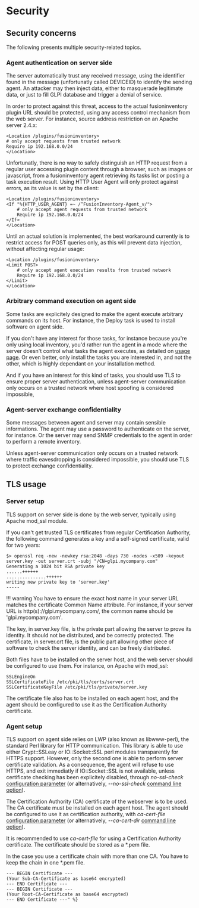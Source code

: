 # Security

## Security concerns

The following presents multiple security-related topics.

### Agent authentication on server side

The server automatically trust any received message, using the identifier found
in the message (unfortunatly called DEVICEID) to identify the sending agent. An
attacker may then inject data, either to masquerade legitimate data, or just to
fill GLPI database and trigger a denial of service.

In order to protect against this threat, access to the actual fusioninventory
plugin URL should be protected, using any access control mechanism from the web
server. For instance, source address restriction on an Apache server 2.4.x:

``` apacheconf
<Location /plugins/fusioninventory>
# only accept requests from trusted network
Require ip 192.168.0.0/24
</Location>
```

Unfortunatly, there is no way to safely distinguish an HTTP request from a
regular user accessing plugin content through a browser, such as images or
javascript, from a fusioninventory agent retrieving its tasks list or posting a
task execution result. Using HTTP User Agent will only protect against errors,
as its value is set by the client:

``` apacheconf
<Location /plugins/fusioninventory>
<If "%{HTTP_USER_AGENT} =~ /^FusionInventory-Agent_v/">
    # only accept agent requests from trusted network
    Require ip 192.168.0.0/24
</If>
</Location>
```

Until an actual solution is implemented, the best workaround currently
is to restrict access for POST queries only, as this will prevent
data injection, without affecting regular usage:

``` apacheconf
<Location /plugins/fusioninventory>
<Limit POST>
    # only accept agent execution results from trusted network
    Require ip 192.168.0.0/24
</Limit>
</Location>
```

### Arbitrary command execution on agent side

Some tasks are explicitely designed to make the agent execute arbitrary
commands on its host. For instance, the Deploy task is used to install
software on agent side.

If you don't have any interest for those tasks, for instance because you're
only using local inventory, you'd rather run the agent in a mode where the
server doesn't control what tasks the agent executes, as detailed on [usage
page](agent/usage). Or even better, only install the tasks you are interested
in, and not the other, which is highly dependant on your installation method.

And if you have an interest for this kind of tasks, you should use TLS to
ensure proper server authentication, unless agent-server communication only
occurs on a trusted network where host spoofing is considered impossible,

### Agent-server exchange confidentiality

Some messages between agent and server may contain sensible informations. The
agent may use a password to authenticate on the server, for instance. Or the
server may send SNMP credentials to the agent in order to perform a remote inventory.

Unless agent-server communication only occurs on a trusted network where traffic eavesdropping
is considered impossible, you should use TLS to protect exchange
confidentiality.

## TLS usage

### Server setup

TLS support on server side is done by the web server, typically using Apache
mod_ssl module.

If you can't get trusted TLS certificates from regular Certification Authority,
the following command generates a key and a self-signed certificate, valid for
two years:

``` shell
$> openssl req -new -newkey rsa:2048 -days 730 -nodes -x509 -keyout server.key -out server.crt -subj "/CN=glpi.mycompany.com"
Generating a 1024 bit RSA private key
......++++++
...............++++++
writing new private key to 'server.key'
-----
```

!!! warning
    You have to ensure the exact host name in your server URL matches the certificate Common Name attribute. For instance, if your server URL is http(s)://glpi.mycompany.com/, the common name should be 'glpi.mycompany.com'.


The key, in server.key file, is the private part allowing the server to prove
its identity. It should not be distributed, and be correctly protected. The
certificate, in server.crt file, is the public part allowing other piece of
software to check the server identity, and can be freely distributed.

Both files have to be installed on the server host, and the web server should
be configured to use them. For instance, on Apache with mod_ssl:

``` apacheconf
SSLEngineOn
SSLCertificateFile /etc/pki/tls/certs/server.crt
SSLCertificateKeyFile /etc/pki/tls/private/server.key
```

The certificate file also has to be installed on each agent host, and the agent
should be configured to use it as the Certification Authority certificate.

### Agent setup

TLS support on agent side relies on LWP (also known as libwww-perl), the
standard Perl library for HTTP communication. This library is able to use
either Crypt::SSLeay or IO::Socket::SSL perl modules transparently for HTTPS
support. However, only the second one is able to perform server certificate
validation. As a consequence, the agent will refuse to use HTTPS, and exit
immediatly if IO::Socket::SSL is not available, unless certificate checking has
been explicitely disabled, through *no-ssl-check* [configuration parameter](FusionInventory_agent/configuration/configuration.md) (or alternatively, *--no-ssl-check* [command line option](FusionInventory_agent/manpage/agent.cfg.md)).

The Certification Authority (CA) certificate of the webserver is to be used.
The CA certificate must be installed on each agent host.
The agent should be configured to use it as certification authority, with
*ca-cert-file* [configuration parameter](FusionInventory_agent/configuration/configuration.md) (or alternatively,
*--ca-cert-dir* [command line option](FusionInventory_agent/manpage/agent.cfg.md)).

It is recommended to use *ca-cert-file* for using a Certification Authority certificate. The
certificate should be stored as a \*.pem file.

In the case you use a certificate chain with more than one CA. You have to keep the chain in one \*.pem file.

    --- BEGIN Certificate ---
    (Your Sub-CA-Certificate as base64 encrypted)
    --- END Certificate ---
    --- BEGIN Certificate ---
    (Your Root-CA-Certificate as base64 encrypted)
    --- END Certificate ---" %}

